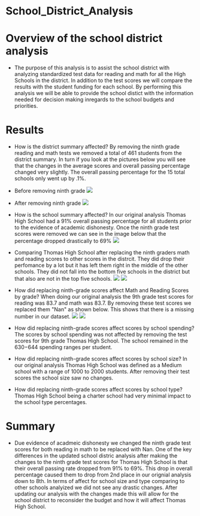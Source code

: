 # School_District_Analysis


# Overview of the school district analysis
- The purpose of this analysis is to assist the school district with analyzing standardized test data for reading and math for all the High Schools in the district. In addition to the test scores we will compare the results with the student funding for each school. By performing this analysis we will be able to provide the school distict with the information needed for decision making inregards to the school budgets and priorities. 

# Results
* How is the district summary affected? By removing the ninth grade reading and math tests we removed a total of 461 students from the district summary. In turn if you look at the pictures below you will see that the changes in the average scores and overall passing percentage changed very slightly. The overall passing percentage for the 15 total schools only went up by .1%. 

- Before removing ninth grade
![](Resources/before_removing_ninth)

- After removing ninth grade
![](Resources/after_removing_ninth)

* How is the school summary affected? In our original analysis Thomas High School had a 91% overall passing percentage for all students prior to the evidence of academic dishonesty. Once the ninth grade test scores were removed we can see in the image below that the percentage dropped drastically to 69%
![](Resources/ths_school_summary)

* Comparing Thomas High School after replacing the ninth graders math and reading scores to other scores in the distrcit. They did drop their perfomance by a lot but it has left them right in the middle of the other schools. They did not fall into the bottom five schools in the district but that also are not in the top five schools. 
![](Resources/school_summary)
![](Resources/top_schools_prior)

* How did replacing ninth-grade scores affect Math and Reading Scores by grade? When doing our original analysis the 9th grade test scores for reading was 83.7 and math was 83.7. By removing these test scores we replaced them  "Nan" as shown below. This shows that there is a missing number in our dataset. 
![](Resources/math_by_grade)
![](Resources/reading_by_grade)


* How did replacing ninth-grade scores affect scores by school spending? The scores by school spending was not affected by removing the test scores for 9th grade Thomas High School. The school remained in the $630-$644 spending ranges per student. 

* How did replacing ninth-grade scores affect scores by school size? In our original analysis Thomas High School was defined as a Medium school with a range of 1000 to 2000 students. After removing their test scores the school size saw no changes. 

* How did replacing ninth-grade scores affect scores by school type? Thomas High School being a charter school had very minimal impact to the school type percentages.

# Summary
* Due evidence of acadmeic dishonesty we changed the ninth grade test scores for both reading in math to be replaced with Nan. One of the key differences in the updated school distric analysis after making the changes to the ninth grade test scores for Thomas High School is that their overall passing rate dropped from 91% to 69%. This drop in overall percentage caused them to drop from 2nd place in our orignial analysis down to 8th. In terms of affect for school size and type comparing to other schools analyized we did not see any drastic changes. After updating our analysis with the changes made this will allow for the school district to reconsider the budget and how it will affect Thomas High School. 

